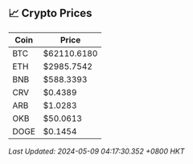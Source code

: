 ## 📈 Crypto Prices

| Coin | Price |
| ---- | ----- |
| BTC | $62110.6180 |
| ETH | $2985.7542 |
| BNB | $588.3393 |
| CRV | $0.4389 |
| ARB | $1.0283 |
| OKB | $50.0613 |
| DOGE | $0.1454 |

_Last Updated: 2024-05-09 04:17:30.352 +0800 HKT_